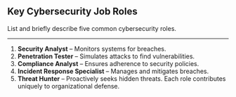 ## Key Cybersecurity Job Roles

List and briefly describe five common cybersecurity roles.

---

1. **Security Analyst** – Monitors systems for breaches.
2. **Penetration Tester** – Simulates attacks to find vulnerabilities.
3. **Compliance Analyst** – Ensures adherence to security policies.
4. **Incident Response Specialist** – Manages and mitigates breaches.
5. **Threat Hunter** – Proactively seeks hidden threats.
   Each role contributes uniquely to organizational defense.

